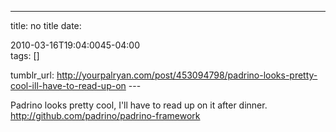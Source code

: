 ---
title: no title
date:

 2010-03-16T19:04:0045-04:00  
tags:  []

tumblr_url:
http://yourpalryan.com/post/453094798/padrino-looks-pretty-cool-ill-have-to-read-up-on
\-\--

Padrino looks pretty cool, I'll have to read up on it after dinner.
<http://github.com/padrino/padrino-framework>
